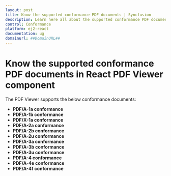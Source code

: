 ```yaml
---
layout: post
title: Know the supported conformance PDF documents | Syncfusion
description: Learn here all about the supported conformance PDF documents in Syncfusion React PDF Viewer component of Syncfusion Essential JS 2 and more.
control: Conformance  
platform: ej2-react
documentation: ug
domainurl: ##DomainURL##
---
```


# Know the supported conformance PDF documents in React PDF Viewer component

The PDF Viewer supports the below conformance documents:

* **PDF/A-1a conformance**
* **PDF/A-1b conformance**
* **PDF/X-1a conformance**
* **PDF/A-2a conformance**
* **PDF/A-2b conformance**
* **PDF/A-2u conformance**
* **PDF/A-3a conformance**
* **PDF/A-3b conformance**
* **PDF/A-3u conformance**
* **PDF/A-4 conformance**
* **PDF/A-4e conformance**
* **PDF/A-4f conformance**